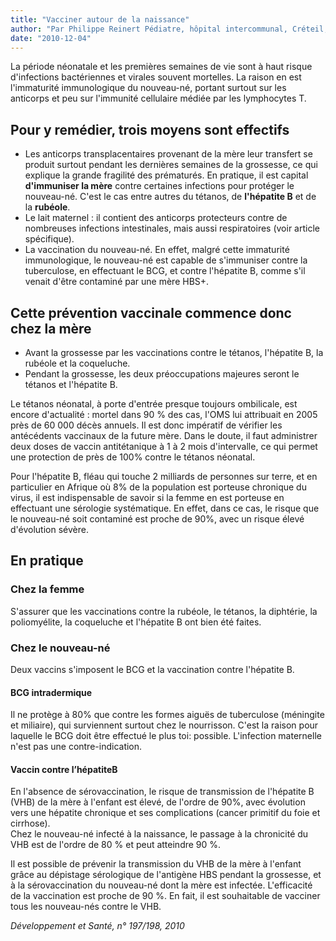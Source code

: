 ```yaml
---
title: "Vacciner autour de la naissance"
author: "Par Philippe Reinert Pédiatre, hôpital intercommunal, Créteil, France."
date: "2010-12-04"
---
```


La période néonatale et les premières semaines de vie sont à haut risque d'infections bactériennes et virales souvent mortelles. La raison en est l'immaturité immunologique du nouveau-né, portant surtout sur les anticorps et peu sur l'immunité cellulaire médiée par les lymphocytes T.
## Pour y remédier, trois moyens sont effectifs

*   Les anticorps transplacentaires provenant de la mère leur transfert se produit surtout pendant les dernières semaines de la grossesse, ce qui explique la grande fragilité des prématurés. En pratique, il est capital **d'immuniser la mère** contre certaines infections pour protéger le nouveau-né. C'est le cas entre autres du tétanos, de **l'hépatite B** et de la **rubéole**.
*   Le lait maternel : il contient des anticorps protecteurs contre de nombreuses infections intestinales, mais aussi respiratoires (voir article spécifique).
*   La vaccination du nouveau-né. En effet, malgré cette immaturité immunologique, le nouveau-né est capable de s'immuniser contre la tuberculose, en effectuant le BCG, et contre l'hépatite B, comme s'il venait d'être contaminé par une mère HBS+.

## Cette prévention vaccinale commence donc chez la mère

*   Avant la grossesse par les vaccinations contre le tétanos, l'hépatite B, la rubéole et la coqueluche.
*   Pendant la grossesse, les deux préoccupations majeures seront le tétanos et l'hépatite B.

Le tétanos néonatal, à porte d'entrée presque toujours ombilicale, est encore d'actualité : mortel dans 90 % des cas, l'OMS lui attribuait en 2005 près de 60 000 décès annuels. Il est donc impératif de vérifier les antécédents vaccinaux de la future mère. Dans le doute, il faut administrer deux doses de vaccin antitétanique à 1 à 2 mois d'intervalle, ce qui permet une protection de près de 100% contre le tétanos néonatal.

Pour l'hépatite B, fléau qui touche 2 milliards de personnes sur terre, et en particulier en Afrique où 8% de la population est porteuse chronique du virus, il est indispensable de savoir si la femme en est porteuse en effectuant une sérologie systématique. En effet, dans ce cas, le risque que le nouveau-né soit contaminé est proche de 90%, avec un risque élevé d'évolution sévère.

## En pratique

### Chez la femme

S'assurer que les vaccinations contre la rubéole, le tétanos, la diphtérie, la poliomyélite, la coqueluche et l'hépatite B ont bien été faites.

### Chez le nouveau-né

Deux vaccins s'imposent le BCG et la vaccination contre l'hépatite B.

#### BCG intradermique

Il ne protège à 80% que contre les formes aiguës de tuberculose (méningite et miliaire), qui surviennent surtout chez le nourrisson. C'est la raison pour laquelle le BCG doit être effectué le plus toi: possible. L'infection maternelle n'est pas une contre-indication.

#### Vaccin contre l’hépatiteB

En l'absence de sérovaccination, le risque de transmission de l'hépatite B (VHB) de la mère à l'enfant est élevé, de l'ordre de 90%, avec évolution vers une hépatite chronique et ses complications (cancer primitif du foie et cirrhose).  
Chez le nouveau-né infecté à la naissance, le passage à la chronicité du VHB est de l'ordre de 80 % et peut atteindre 90 %.

Il est possible de prévenir la transmission du VHB de la mère à l'enfant grâce au dépistage sérologique de l'antigène HBS pendant la grossesse, et à la sérovaccination du nouveau-né dont la mère est infectée. L'efficacité de la vaccination est proche de 90 %. En fait, il est souhaitable de vacciner tous les nouveau-nés contre le VHB.

_Développement et Santé, n° 197/198, 2010_